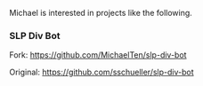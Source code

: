 Michael is interested in projects like the following.

### SLP Div Bot

Fork:
https://github.com/MichaelTen/slp-div-bot

Original:
https://github.com/sschueller/slp-div-bot
